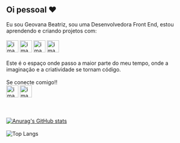 ## Oi pessoal :heart:

Eu sou Geovana Beatriz, sou uma Desenvolvedora Front End, estou aprendendo e criando projetos com:
<br>
<br>
<img width="32" height="32" alt="image" src="https://github.com/user-attachments/assets/aa3b4d6a-2669-426f-862f-9149b44b537a" />
<img width="32" height="32" alt="image" src="https://github.com/user-attachments/assets/ed88ed62-9d30-4f8e-a48d-c46de4262d17" />
<img width="32" height="32" alt="image" src="https://github.com/user-attachments/assets/a61409b0-bf55-4646-a361-7de533c2ec36" />
<img width="32" height="32" alt="image" src="https://github.com/user-attachments/assets/03b40aa9-73d9-47c3-99af-994a1e6b6729" />
<br>
<br>
Este é o espaço onde passo a maior parte do meu tempo, onde a imaginação e a criatividade se tornam código.
<br>
<br>
Se conecte comigo!!
<br>
<a href="https://www.instagram.com/starsyuuri/" target="_blank"><img width="32" height="32" alt="image" src="https://github.com/user-attachments/assets/8644bde8-b5c9-48a3-85f3-dfe153a1a749" /><a/>
<a href="https://www.linkedin.com/in/geovanabeatriz-dev/" target="_blank"><img width="32" height="32" alt="image" src="https://github.com/user-attachments/assets/85937f2d-0a97-4ab1-8dcd-d953dcf24f83" /><a/>
<br>
<br>
<br>
<br>
[![Anurag's GitHub stats](https://github-readme-stats.vercel.app/api?username=Geovanabf)](https://github.com/anuraghazra/github-readme-stats)
<br>
<br>
![Top Langs](https://github-readme-stats.vercel.app/api/top-langs/?username=Geovanabf&layout=compact)
